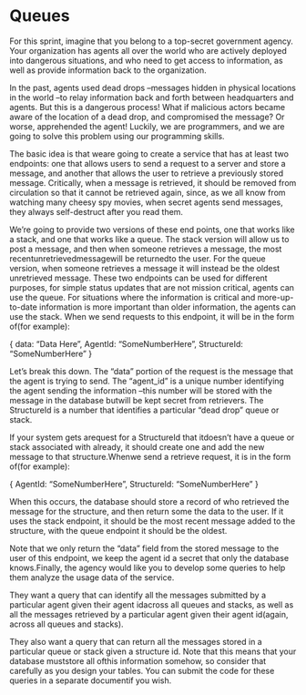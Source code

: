 # Queues

For this sprint, imagine that you belong to a top-secret government agency. Your organization has agents all over the world who are actively deployed into 
dangerous situations, and who need to get access to information, as well as provide information back to the organization. 

In the past, agents used dead drops –messages hidden in physical locations in the world –to relay information back and forth between headquarters and agents. 
But this is a dangerous process! What if malicious actors became aware of the location of a dead drop, and compromised the message? 
Or worse, apprehended the agent! Luckily, we are programmers, and we are going to solve this problem using our programming skills. 

The basic idea is that weare going to create a service that has at least two endpoints: one that allows users to send a request to a server and store a message, and another that allows the user to retrieve a previously stored message. 
Critically, when a message is retrieved, it should be removed from circulation so that it cannot be retrieved again, since, as we all know from watching many cheesy spy movies, when secret agents send messages, they always self-destruct after you read them.

We’re going to provide two versions of these end points, one that works like a stack, and one that works like a queue. The stack version will allow us to post a message, and then when someone retrieves a message, the most recentunretrievedmessagewill be returnedto the user. 
For the queue version, when someone retrieves a message it will instead be the oldest unretrieved message. These two endpoints can be used for different purposes, for simple status updates that are not mission critical, agents can use the queue. 
For situations where the information is critical and more-up-to-date information is more important than older information, the agents can use the stack.
When we send requests to this endpoint, it will be in the form of(for example):

{
data: “Data Here”,
AgentId: “SomeNumberHere”,
StructureId: “SomeNumberHere”
}

Let’s 
break this down. The “data” portion of the request is the message that the agent is trying to send. 
The “agent_id” is a unique number identifying the agent sending 
the information –this number will be stored with the message in the database butwill be kept secret from retrievers. 
The StructureId is a number that identifies a particular “dead drop” queue or stack. 

If your system gets arequest for a StructureId that itdoesn’t have a queue or stack associated with already, it should 
create one and add the new message to that structure.Whenwe send a retrieve request, it is in the form of(for example):

{
AgentId: “SomeNumberHere”,
StructureId: “SomeNumberHere”
}

When this occurs, the database should store a record of who retrieved the message for the structure, and then return some the data to the user.
If it uses the stack endpoint, it should be the most recent message added to the structure, with the queue endpoint it should be the oldest. 

Note that we only return the “data” field from the stored message to the user of this endpoint, we keep the agent id a secret that only the database knows.Finally,
the agency would like you to develop some queries to help them analyze the usage data of the service.

They want a query that can identify all the messages 
submitted by a particular agent given their agent idacross all queues and stacks, as well as all the messages retrieved by a particular agent given their agent 
id(again, across all queues and stacks). 

They also want a query that can return all the messages stored in a particular queue or stack given a structure id.
Note that this means that your database muststore all ofthis information somehow, so consider that carefully as you design your tables.
You can submit the code for these queries in a separate documentif you wish.
